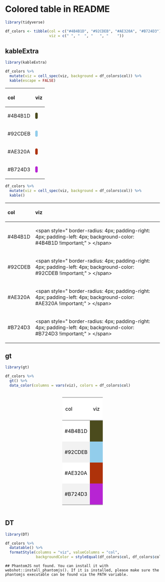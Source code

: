 
# Colored table in README

``` r
library(tidyverse)

df_colors <- tibble(col = c("#4B4B1D", "#92CDEB", "#AE320A", "#B724D3"), 
                    viz = c(" ", "  ", "   ", "    "))
```

## kableExtra

``` r
library(kableExtra)

df_colors %>%
  mutate(viz = cell_spec(viz, background = df_colors$col)) %>%
  kable(escape = FALSE)
```

<table>

<thead>

<tr>

<th style="text-align:left;">

col

</th>

<th style="text-align:left;">

viz

</th>

</tr>

</thead>

<tbody>

<tr>

<td style="text-align:left;">

\#4B4B1D

</td>

<td style="text-align:left;">

<span style="     border-radius: 4px; padding-right: 4px; padding-left: 4px; background-color: #4B4B1D !important;">
</span>

</td>

</tr>

<tr>

<td style="text-align:left;">

\#92CDEB

</td>

<td style="text-align:left;">

<span style="     border-radius: 4px; padding-right: 4px; padding-left: 4px; background-color: #92CDEB !important;">
</span>

</td>

</tr>

<tr>

<td style="text-align:left;">

\#AE320A

</td>

<td style="text-align:left;">

<span style="     border-radius: 4px; padding-right: 4px; padding-left: 4px; background-color: #AE320A !important;">
</span>

</td>

</tr>

<tr>

<td style="text-align:left;">

\#B724D3

</td>

<td style="text-align:left;">

<span style="     border-radius: 4px; padding-right: 4px; padding-left: 4px; background-color: #B724D3 !important;">
</span>

</td>

</tr>

</tbody>

</table>

``` r
df_colors %>%
  mutate(viz = cell_spec(viz, background = df_colors$col)) %>%
  kable() 
```

<table>

<thead>

<tr>

<th style="text-align:left;">

col

</th>

<th style="text-align:left;">

viz

</th>

</tr>

</thead>

<tbody>

<tr>

<td style="text-align:left;">

\#4B4B1D

</td>

<td style="text-align:left;">

\<span style=" border-radius: 4px; padding-right: 4px; padding-left:
4px; background-color: \#4B4B1D \!important;" \> \</span\>

</td>

</tr>

<tr>

<td style="text-align:left;">

\#92CDEB

</td>

<td style="text-align:left;">

\<span style=" border-radius: 4px; padding-right: 4px; padding-left:
4px; background-color: \#92CDEB \!important;" \> \</span\>

</td>

</tr>

<tr>

<td style="text-align:left;">

\#AE320A

</td>

<td style="text-align:left;">

\<span style=" border-radius: 4px; padding-right: 4px; padding-left:
4px; background-color: \#AE320A \!important;" \> \</span\>

</td>

</tr>

<tr>

<td style="text-align:left;">

\#B724D3

</td>

<td style="text-align:left;">

\<span style=" border-radius: 4px; padding-right: 4px; padding-left:
4px; background-color: \#B724D3 \!important;" \> \</span\>

</td>

</tr>

</tbody>

</table>

## gt

``` r
library(gt)

df_colors %>% 
  gt() %>% 
  data_color(columns = vars(viz), colors = df_colors$col)
```

<!--html_preserve-->

<style>html {
  font-family: -apple-system, BlinkMacSystemFont, 'Segoe UI', Roboto, Oxygen, Ubuntu, Cantarell, 'Helvetica Neue', 'Fira Sans', 'Droid Sans', Arial, sans-serif;
}

#pfdoeakotp .gt_table {
  display: table;
  border-collapse: collapse;
  margin-left: auto;
  margin-right: auto;
  color: #000000;
  font-size: 16px;
  background-color: #FFFFFF;
  /* table.background.color */
  width: auto;
  /* table.width */
  border-top-style: solid;
  /* table.border.top.style */
  border-top-width: 2px;
  /* table.border.top.width */
  border-top-color: #A8A8A8;
  /* table.border.top.color */
}

#pfdoeakotp .gt_heading {
  background-color: #FFFFFF;
  /* heading.background.color */
  border-bottom-color: #FFFFFF;
}

#pfdoeakotp .gt_title {
  color: #000000;
  font-size: 125%;
  /* heading.title.font.size */
  padding-top: 4px;
  /* heading.top.padding */
  padding-bottom: 1px;
  border-bottom-color: #FFFFFF;
  border-bottom-width: 0;
}

#pfdoeakotp .gt_subtitle {
  color: #000000;
  font-size: 85%;
  /* heading.subtitle.font.size */
  padding-top: 1px;
  padding-bottom: 4px;
  /* heading.bottom.padding */
  border-top-color: #FFFFFF;
  border-top-width: 0;
}

#pfdoeakotp .gt_bottom_border {
  border-bottom-style: solid;
  /* heading.border.bottom.style */
  border-bottom-width: 2px;
  /* heading.border.bottom.width */
  border-bottom-color: #A8A8A8;
  /* heading.border.bottom.color */
}

#pfdoeakotp .gt_column_spanner {
  border-bottom-style: solid;
  border-bottom-width: 2px;
  border-bottom-color: #A8A8A8;
  padding-top: 4px;
  padding-bottom: 4px;
}

#pfdoeakotp .gt_col_heading {
  color: #000000;
  background-color: #FFFFFF;
  /* column_labels.background.color */
  font-size: 16px;
  /* column_labels.font.size */
  font-weight: initial;
  /* column_labels.font.weight */
  vertical-align: middle;
  padding: 10px;
  margin: 10px;
}

#pfdoeakotp .gt_sep_right {
  border-right: 5px solid #FFFFFF;
}

#pfdoeakotp .gt_group_heading {
  padding: 8px;
  color: #000000;
  background-color: #FFFFFF;
  /* row_group.background.color */
  font-size: 16px;
  /* row_group.font.size */
  font-weight: initial;
  /* row_group.font.weight */
  border-top-style: solid;
  /* row_group.border.top.style */
  border-top-width: 2px;
  /* row_group.border.top.width */
  border-top-color: #A8A8A8;
  /* row_group.border.top.color */
  border-bottom-style: solid;
  /* row_group.border.bottom.style */
  border-bottom-width: 2px;
  /* row_group.border.bottom.width */
  border-bottom-color: #A8A8A8;
  /* row_group.border.bottom.color */
  vertical-align: middle;
}

#pfdoeakotp .gt_empty_group_heading {
  padding: 0.5px;
  color: #000000;
  background-color: #FFFFFF;
  /* row_group.background.color */
  font-size: 16px;
  /* row_group.font.size */
  font-weight: initial;
  /* row_group.font.weight */
  border-top-style: solid;
  /* row_group.border.top.style */
  border-top-width: 2px;
  /* row_group.border.top.width */
  border-top-color: #A8A8A8;
  /* row_group.border.top.color */
  border-bottom-style: solid;
  /* row_group.border.bottom.style */
  border-bottom-width: 2px;
  /* row_group.border.bottom.width */
  border-bottom-color: #A8A8A8;
  /* row_group.border.bottom.color */
  vertical-align: middle;
}

#pfdoeakotp .gt_striped {
  background-color: #f2f2f2;
}

#pfdoeakotp .gt_from_md > :first-child {
  margin-top: 0;
}

#pfdoeakotp .gt_from_md > :last-child {
  margin-bottom: 0;
}

#pfdoeakotp .gt_row {
  padding: 8px;
  /* row.padding */
  margin: 10px;
  vertical-align: middle;
}

#pfdoeakotp .gt_stub {
  border-right-style: solid;
  border-right-width: 2px;
  border-right-color: #A8A8A8;
  padding-left: 12px;
}

#pfdoeakotp .gt_summary_row {
  color: #000000;
  background-color: #FFFFFF;
  /* summary_row.background.color */
  padding: 8px;
  /* summary_row.padding */
  text-transform: inherit;
  /* summary_row.text_transform */
}

#pfdoeakotp .gt_grand_summary_row {
  color: #000000;
  background-color: #FFFFFF;
  /* grand_summary_row.background.color */
  padding: 8px;
  /* grand_summary_row.padding */
  text-transform: inherit;
  /* grand_summary_row.text_transform */
}

#pfdoeakotp .gt_first_summary_row {
  border-top-style: solid;
  border-top-width: 2px;
  border-top-color: #A8A8A8;
}

#pfdoeakotp .gt_first_grand_summary_row {
  border-top-style: double;
  border-top-width: 6px;
  border-top-color: #A8A8A8;
}

#pfdoeakotp .gt_table_body {
  border-top-style: solid;
  /* table_body.border.top.style */
  border-top-width: 2px;
  /* table_body.border.top.width */
  border-top-color: #A8A8A8;
  /* table_body.border.top.color */
  border-bottom-style: solid;
  /* table_body.border.bottom.style */
  border-bottom-width: 2px;
  /* table_body.border.bottom.width */
  border-bottom-color: #A8A8A8;
  /* table_body.border.bottom.color */
}

#pfdoeakotp .gt_footnote {
  font-size: 90%;
  /* footnote.font.size */
  padding: 4px;
  /* footnote.padding */
}

#pfdoeakotp .gt_sourcenote {
  font-size: 90%;
  /* sourcenote.font.size */
  padding: 4px;
  /* sourcenote.padding */
}

#pfdoeakotp .gt_center {
  text-align: center;
}

#pfdoeakotp .gt_left {
  text-align: left;
}

#pfdoeakotp .gt_right {
  text-align: right;
  font-variant-numeric: tabular-nums;
}

#pfdoeakotp .gt_font_normal {
  font-weight: normal;
}

#pfdoeakotp .gt_font_bold {
  font-weight: bold;
}

#pfdoeakotp .gt_font_italic {
  font-style: italic;
}

#pfdoeakotp .gt_super {
  font-size: 65%;
}

#pfdoeakotp .gt_footnote_glyph {
  font-style: italic;
  font-size: 65%;
}
</style>

<div id="pfdoeakotp" style="overflow-x:auto;">

<!--gt table start-->

<table class="gt_table">

<tr>

<th class="gt_col_heading gt_left" rowspan="1" colspan="1">

col

</th>

<th class="gt_col_heading gt_left" rowspan="1" colspan="1">

viz

</th>

</tr>

<tbody class="gt_table_body">

<tr>

<td class="gt_row gt_left">

\#4B4B1D

</td>

<td class="gt_row gt_left" style="background-color:#4B4B1D;color:#FFFFFFFF;">

</td>

</tr>

<tr>

<td class="gt_row gt_left gt_striped">

\#92CDEB

</td>

<td class="gt_row gt_left gt_striped" style="background-color:#92CDEB;color:#000000FF;">

</td>

</tr>

<tr>

<td class="gt_row gt_left">

\#AE320A

</td>

<td class="gt_row gt_left" style="background-color:#AE320A;color:#FFFFFFFF;">

</td>

</tr>

<tr>

<td class="gt_row gt_left gt_striped">

\#B724D3

</td>

<td class="gt_row gt_left gt_striped" style="background-color:#B724D3;color:#FFFFFFFF;">

</td>

</tr>

</tbody>

</table>

<!--gt table end-->

</div>

<!--/html_preserve-->

## DT

``` r
library(DT)

df_colors %>%
  datatable() %>%
  formatStyle(columns = "viz", valueColumns = "col",
              backgroundColor = styleEqual(df_colors$col, df_colors$col))
```

    ## PhantomJS not found. You can install it with webshot::install_phantomjs(). If it is installed, please make sure the phantomjs executable can be found via the PATH variable.

<!--html_preserve-->

<div id="htmlwidget-985a57661f45db06e271" class="datatables html-widget" style="width:100%;height:auto;">

</div>

<script type="application/json" data-for="htmlwidget-985a57661f45db06e271">{"x":{"filter":"none","data":[["1","2","3","4"],["#4B4B1D","#92CDEB","#AE320A","#B724D3"],[" ","  ","   ","    "]],"container":"<table class=\"display\">\n  <thead>\n    <tr>\n      <th> <\/th>\n      <th>col<\/th>\n      <th>viz<\/th>\n    <\/tr>\n  <\/thead>\n<\/table>","options":{"order":[],"autoWidth":false,"orderClasses":false,"columnDefs":[{"orderable":false,"targets":0}],"rowCallback":"function(row, data) {\nvar value=data[1]; $(this.api().cell(row, 2).node()).css({'background-color':value == '#4B4B1D' ? '#4B4B1D' : value == '#92CDEB' ? '#92CDEB' : value == '#AE320A' ? '#AE320A' : value == '#B724D3' ? '#B724D3' : ''});\n}"}},"evals":["options.rowCallback"],"jsHooks":[]}</script>

<!--/html_preserve-->
